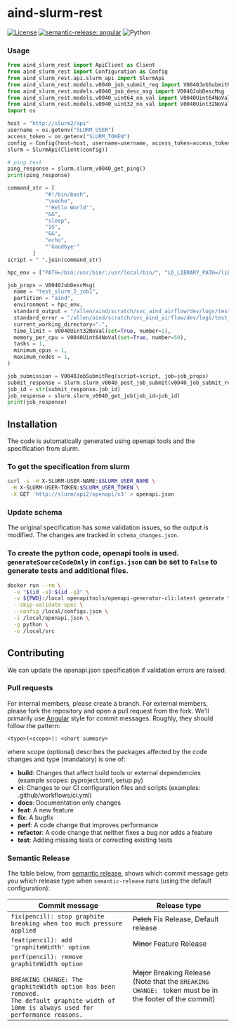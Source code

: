 # aind-slurm-rest

[![License](https://img.shields.io/badge/license-MIT-brightgreen)](LICENSE)
[![semantic-release: angular](https://img.shields.io/badge/semantic--release-angular-e10079?logo=semantic-release)](https://github.com/semantic-release/semantic-release)
![Python](https://img.shields.io/badge/python->=3.7-blue?logo=python)

### Usage

```python
from aind_slurm_rest import ApiClient as Client
from aind_slurm_rest import Configuration as Config
from aind_slurm_rest.api.slurm_api import SlurmApi
from aind_slurm_rest.models.v0040_job_submit_req import V0040JobSubmitReq
from aind_slurm_rest.models.v0040_job_desc_msg import V0040JobDescMsg
from aind_slurm_rest.models.v0040_uint64_no_val import V0040Uint64NoVal
from aind_slurm_rest.models.v0040_uint32_no_val import V0040Uint32NoVal
import os

host = "http://slurm2/api"
username = os.getenv("SLURM_USER")
access_token = os.getenv("SLURM_TOKEN")
config = Config(host=host, username=username, access_token=access_token)
slurm = SlurmApi(Client(config))

# ping test
ping_response = slurm.slurm_v0040_get_ping()
print(ping_response)

command_str = [
            "#!/bin/bash",
            "\necho",
            "'Hello World'",
            "&&",
            "sleep",
            "15",
            "&&",
            "echo",
            "'Goodbye'"
        ]
script = " ".join(command_str)

hpc_env = ["PATH=/bin:/usr/bin/:/usr/local/bin/", "LD_LIBRARY_PATH=/lib/:/lib64/:/usr/local/lib"]

job_props = V0040JobDescMsg(
  name = "test_slurm_2_job1",
  partition = "aind",
  environment = hpc_env,
  standard_output = "/allen/aind/scratch/svc_aind_airflow/dev/logs/test_slurm2_job1.out",
  standard_error = "/allen/aind/scratch/svc_aind_airflow/dev/logs/test_slurm2_job1_error.out",
  current_working_directory=".",
  time_limit = V0040Uint32NoVal(set=True, number=1),
  memory_per_cpu = V0040Uint64NoVal(set=True, number=50),
  tasks = 1,
  minimum_cpus = 1,
  maximum_nodes = 1,
)

job_submission = V0040JobSubmitReq(script=script, job=job_props)
submit_response = slurm.slurm_v0040_post_job_submit(v0040_job_submit_req=job_submission)
job_id = str(submit_response.job_id)
job_response = slurm.slurm_v0040_get_job(job_id=job_id)
print(job_response)
```

## Installation
The code is automatically generated using openapi tools and the specification from slurm.

### To get the specification from slurm
```bash
curl -s -H X-SLURM-USER-NAME:$SLURM_USER_NAME \
 -H X-SLURM-USER-TOKEN:$SLURM_USER_TOKEN \
 -X GET 'http://slurm/api2/openapi/v3' > openapi.json
```

### Update schema
The original specification has some validation issues, so the output is modified. The changes are tracked in `schema_changes.json`.

### To create the python code, openapi tools is used. `generateSourceCodeOnly` in `configs.json` can be set to `False` to generate tests and additional files.
```bash
docker run --rm \
  -u "$(id -u):$(id -g)" \
  -v ${PWD}:/local openapitools/openapi-generator-cli:latest generate \
  --skip-validate-spec \
  --config /local/configs.json \
  -i /local/openapi.json \
  -g python \
  -o /local/src
```

## Contributing
We can update the openapi.json specification if validation errors are raised.

### Pull requests

For internal members, please create a branch. For external members, please fork the repository and open a pull request from the fork. We'll primarily use [Angular](https://github.com/angular/angular/blob/main/CONTRIBUTING.md#commit) style for commit messages. Roughly, they should follow the pattern:
```text
<type>(<scope>): <short summary>
```

where scope (optional) describes the packages affected by the code changes and type (mandatory) is one of:

- **build**: Changes that affect build tools or external dependencies (example scopes: pyproject.toml, setup.py)
- **ci**: Changes to our CI configuration files and scripts (examples: .github/workflows/ci.yml)
- **docs**: Documentation only changes
- **feat**: A new feature
- **fix**: A bugfix
- **perf**: A code change that improves performance
- **refactor**: A code change that neither fixes a bug nor adds a feature
- **test**: Adding missing tests or correcting existing tests

### Semantic Release

The table below, from [semantic release](https://github.com/semantic-release/semantic-release), shows which commit message gets you which release type when `semantic-release` runs (using the default configuration):

| Commit message                                                                                                                                                                                   | Release type                                                                                                    |
| ------------------------------------------------------------------------------------------------------------------------------------------------------------------------------------------------ | --------------------------------------------------------------------------------------------------------------- |
| `fix(pencil): stop graphite breaking when too much pressure applied`                                                                                                                             | ~~Patch~~ Fix Release, Default release                                                                          |
| `feat(pencil): add 'graphiteWidth' option`                                                                                                                                                       | ~~Minor~~ Feature Release                                                                                       |
| `perf(pencil): remove graphiteWidth option`<br><br>`BREAKING CHANGE: The graphiteWidth option has been removed.`<br>`The default graphite width of 10mm is always used for performance reasons.` | ~~Major~~ Breaking Release <br /> (Note that the `BREAKING CHANGE: ` token must be in the footer of the commit) |
